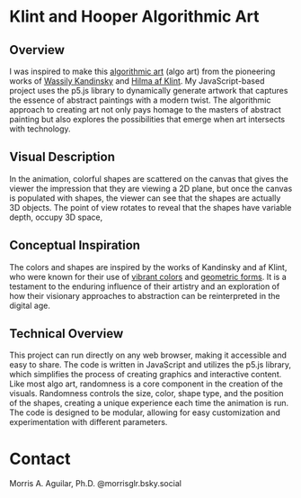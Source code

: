 # Klint and Hooper Algorithmic Art

## Overview
I was inspired to make this [algorithmic art](https://en.wikipedia.org/wiki/Algorithmic_art) (algo art) from the pioneering works of [Wassily Kandinsky](https://en.wikipedia.org/wiki/Wassily_Kandinsky) and [Hilma af Klint](https://en.wikipedia.org/wiki/Hilma_af_Klint). My JavaScript-based project uses the p5.js library to dynamically generate artwork that captures the essence of abstract paintings with a modern twist. The algorithmic approach to creating art not only pays homage to the masters of abstract painting but also explores the possibilities that emerge when art intersects with technology.

## Visual Description 
In the animation, colorful shapes are scattered on the canvas that gives the viewer the impression that they are viewing a 2D plane, but once the canvas is populated with shapes, the viewer can see that the shapes are actually 3D objects. The point of view rotates to reveal that the shapes have variable depth, occupy 3D space, 

## Conceptual Inspiration
The colors and shapes are inspired by the works of Kandinsky and af Klint, who were known for their use of [vibrant colors](https://en.wikipedia.org/wiki/Hilma_af_Klint#/media/File:Hilma_af_Klint_-_Group_IX_UW_No._25,_The_Dove,_No._1_(13912).jpg) and [geometric forms](https://en.wikipedia.org/wiki/Wassily_Kandinsky#/media/File:Vassily_Kandinsky,_1923_-_On_White_II.jpg). It is a testament to the enduring influence of their artistry and an exploration of how their visionary approaches to abstraction can be reinterpreted in the digital age.

## Technical Overview
This project can run directly on any web browser, making it accessible and easy to share. The code is written in JavaScript and utilizes the p5.js library, which simplifies the process of creating graphics and interactive content. Like most algo art, randomness is a core component in the creation of the visuals. Randomness controls the size, color, shape type, and the position of the shapes, creating a unique experience each time the animation is run. The code is designed to be modular, allowing for easy customization and experimentation with different parameters.

# Contact
Morris A. Aguilar, Ph.D.
@morrisglr.bsky.social